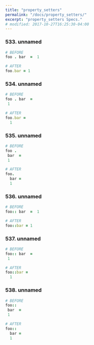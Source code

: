 ```yaml
---
title: "property_setters"
permalink: "/docs/property_setters/"
excerpt: "property_setters Specs."
# modified: 2017-10-27T16:25:30-04:00
---
```

### 533. unnamed
```ruby
# BEFORE
foo . bar  =  1
```
```ruby
# AFTER
foo.bar = 1
```
### 534. unnamed
```ruby
# BEFORE
foo . bar  =
 1
```
```ruby
# AFTER
foo.bar =
  1
```
### 535. unnamed
```ruby
# BEFORE
foo .
 bar  =
 1
```
```ruby
# AFTER
foo.
  bar =
  1
```
### 536. unnamed
```ruby
# BEFORE
foo:: bar  =  1
```
```ruby
# AFTER
foo::bar = 1
```
### 537. unnamed
```ruby
# BEFORE
foo:: bar  =
 1
```
```ruby
# AFTER
foo::bar =
  1
```
### 538. unnamed
```ruby
# BEFORE
foo::
 bar  =
 1
```
```ruby
# AFTER
foo::
  bar =
  1
```
